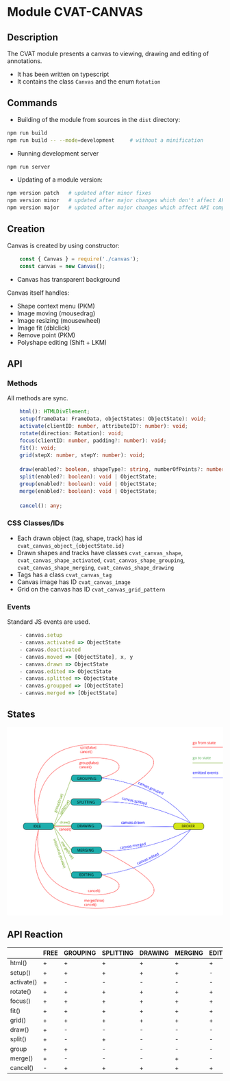 # Module CVAT-CANVAS

## Description
The CVAT module presents a canvas to viewing, drawing and editing of annotations.

- It has been written on typescript
- It contains the class ```Canvas``` and the enum ```Rotation```

## Commands
- Building of the module from sources in the ```dist``` directory:

```bash
npm run build
npm run build -- --mode=development     # without a minification
```

- Running development server
```bash
npm run server
```

- Updating of a module version:
```bash
npm version patch   # updated after minor fixes
npm version minor   # updated after major changes which don't affect API compatibility with previous versions
npm version major   # updated after major changes which affect API compatibility with previous versions
```

## Creation
Canvas is created by using constructor:

```js
    const { Canvas } = require('./canvas');
    const canvas = new Canvas();
```

- Canvas has transparent background

Canvas itself handles:
- Shape context menu (PKM)
- Image moving (mousedrag)
- Image resizing (mousewheel)
- Image fit (dblclick)
- Remove point (PKM)
- Polyshape editing (Shift + LKM)

## API
### Methods

All methods are sync.

```ts
    html(): HTMLDivElement;
    setup(frameData: FrameData, objectStates: ObjectState): void;
    activate(clientID: number, attributeID?: number): void;
    rotate(direction: Rotation): void;
    focus(clientID: number, padding?: number): void;
    fit(): void;
    grid(stepX: number, stepY: number): void;

    draw(enabled?: boolean, shapeType?: string, numberOfPoints?: number, initialState?: any): void | ObjectState;
    split(enabled?: boolean): void | ObjectState;
    group(enabled?: boolean): void | ObjectState;
    merge(enabled?: boolean): void | ObjectState;

    cancel(): any;
```

### CSS Classes/IDs

- Each drawn object (tag, shape, track) has id ```cvat_canvas_object_{objectState.id}```
- Drawn shapes and tracks have classes ```cvat_canvas_shape```,
 ```cvat_canvas_shape_activated```,
 ```cvat_canvas_shape_grouping```,
 ```cvat_canvas_shape_merging```,
 ```cvat_canvas_shape_drawing```
- Tags has a class ```cvat_canvas_tag```
- Canvas image has ID ```cvat_canvas_image```
- Grid on the canvas has ID ```cvat_canvas_grid_pattern```

### Events

Standard JS events are used.
```js
    - canvas.setup
    - canvas.activated => ObjectState
    - canvas.deactivated
    - canvas.moved => [ObjectState], x, y
    - canvas.drawn => ObjectState
    - canvas.edited => ObjectState
    - canvas.splitted => ObjectState
    - canvas.groupped => [ObjectState]
    - canvas.merged => [ObjectState]
```

## States

 ![](images/states.svg)

## API Reaction

|            | FREE | GROUPING | SPLITTING | DRAWING | MERGING | EDITING |
|------------|------|----------|-----------|---------|---------|---------|
| html()     | +    | +        | +         | +       | +       | +       |
| setup()    | +    | +        | +         | +       | +       | -       |
| activate() | +    | -        | -         | -       | -       | -       |
| rotate()   | +    | +        | +         | +       | +       | +       |
| focus()    | +    | +        | +         | +       | +       | +       |
| fit()      | +    | +        | +         | +       | +       | +       |
| grid()     | +    | +        | +         | +       | +       | +       |
| draw()     | +    | -        | -         | -       | -       | -       |
| split()    | +    | -        | +         | -       | -       | -       |
| group      | +    | +        | -         | -       | -       | -       |
| merge()    | +    | -        | -         | -       | +       | -       |
| cancel()   | -    | +        | +         | +       | +       | +       |
